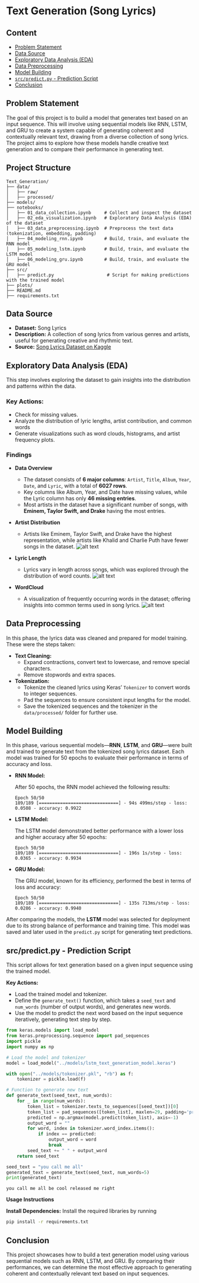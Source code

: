 # **Text Generation (Song Lyrics)**

## **Content**

- [Problem Statement](#problem-statement)
- [Data Source](#data-source)
- [Exploratory Data Analysis (EDA)](#exploratory-data-analysis-eda)
- [Data Preprocessing](#data-preprocessing)
- [Model Building](#model-building)
- [`src/predict.py` - Prediction Script](#srcpredictpy---prediction-script)
- [Conclusion](#conclusion)

## **Problem Statement**

The goal of this project is to build a model that generates text based on an input sequence. This will involve using sequential models like RNN, LSTM, and GRU to create a system capable of generating coherent and contextually relevant text, drawing from a diverse collection of song lyrics. The project aims to explore how these models handle creative text generation and to compare their performance in generating text.

## **Project Structure**

```plain
Text_Generation/
├── data/                 
│   ├── raw/              
│   ├── processed/        
├── models/               
├── notebooks/            
│   ├── 01_data_collection.ipynb     # Collect and inspect the dataset
│   ├── 02_eda_visualization.ipynb   # Exploratory Data Analysis (EDA) of the dataset
│   ├── 03_data_preprocessing.ipynb  # Preprocess the text data (tokenization, embedding, padding)
│   ├── 04_modeling_rnn.ipynb        # Build, train, and evaluate the RNN model
│   ├── 05_modeling_lstm.ipynb       # Build, train, and evaluate the LSTM model
│   ├── 06_modeling_gru.ipynb        # Build, train, and evaluate the GRU model
├── src/                             
│   ├── predict.py                    # Script for making predictions with the trained model
├── plots/                           
├── README.md                        
├── requirements.txt
```

## **Data Source**

- **Dataset:** Song Lyrics
- **Description:** A collection of song lyrics from various genres and artists, useful for generating creative and rhythmic text.
- **Source:** [Song Lyrics Dataset on Kaggle](https://www.kaggle.com/datasets/deepshah16/song-lyrics-dataset/data)

## **Exploratory Data Analysis (EDA)**

This step involves exploring the dataset to gain insights into the distribution and patterns within the data.

### **Key Actions:**
- Check for missing values.
- Analyze the distribution of lyric lengths, artist contribution, and common words
- Generate visualizations such as word clouds, histograms, and artist frequency plots.

### **Findings**
- **Data Overview**
    - The dataset consists of **6 major columns**: `Artist`, `Title`, `Album`, `Year`, `Date`, and `Lyric`, with a total of **6027 rows**.
    - Key columns like Album, Year, and Date have missing values, while the Lyric column has only **46 missing entries**.
    - Most artists in the dataset have a significant number of songs, with **Eminem, Taylor Swift, and Drake** having the most entries.

- **Artist Distribution**
    - Artists like Eminem, Taylor Swift, and Drake have the highest representation, while artists like Khalid and Charlie Puth have fewer songs in the dataset.
    ![alt text](plots/songs_per_artist.png)

- **Lyric Length**
    - Lyrics vary in length across songs, which was explored through the distribution of word counts.
    ![alt text](plots/distribution_of_lyrics_length.png)

- **WordCloud**
    - A visualization of frequently occurring words in the dataset; offering insights into common terms used in song lyrics.
    ![alt text](plots/wordcloud.png)

## **Data Preprocessing**

In this phase, the lyrics data was cleaned and prepared for model training. These were the steps taken:

- **Text Cleaning:**
    - Expand contractions, convert text to lowercase, and remove special characters.
    - Remove stopwords and extra spaces.
- **Tokenization:**
    - Tokenize the cleaned lyrics using Keras’ `Tokenizer` to convert words to integer sequences.
    - Pad the sequences to ensure consistent input lengths for the model.
    - Save the tokenized sequences and the tokenizer in the `data/processed/` folder for further use.

## **Model Building**

In this phase, various sequential models—**RNN**, **LSTM**, and **GRU**—were built and trained to generate text from the tokenized song lyrics dataset. Each model was trained for 50 epochs to evaluate their performance in terms of accuracy and loss.

- **RNN Model:**

    After 50 epochs, the RNN model achieved the following results:
    ```plain text
    Epoch 50/50
    189/189 [==============================] - 94s 499ms/step - loss: 0.0508 - accuracy: 0.9922
    ```

- **LSTM Model:**

    The LSTM model demonstrated better performance with a lower loss and higher accuracy after 50 epochs:

    ```plain text
    Epoch 50/50
    189/189 [==============================] - 196s 1s/step - loss: 0.0365 - accuracy: 0.9934
    ```

- **GRU Model:**

    The GRU model, known for its efficiency, performed the best in terms of loss and accuracy:
    ```plain text
    Epoch 50/50
    189/189 [==============================] - 135s 713ms/step - loss: 0.0286 - accuracy: 0.9940
    ```

After comparing the models, the **LSTM** model was selected for deployment due to its strong balance of performance and training time. This model was saved and later used in the `predict.py` script for generating text predictions.

## **src/predict.py - Prediction Script**
This script allows for text generation based on a given input sequence using the trained model.

**Key Actions:**

- Load the trained model and tokenizer.
- Define the `generate_text()` function, which takes a `seed_text` and `num_words` (number of output words), and generates new words.
- Use the model to predict the next word based on the input sequence iteratively, generating text step by step.

```python
from keras.models import load_model
from keras.preprocessing.sequence import pad_sequences
import pickle
import numpy as np

# Load the model and tokenizer
model = load_model("../models/lstm_text_generation_model.keras")

with open("../models/tokenizer.pkl", "rb") as f:
    tokenizer = pickle.load(f)

# Function to generate new text
def generate_text(seed_text, num_words):
    for _ in range(num_words):
        token_list = tokenizer.texts_to_sequences([seed_text])[0]
        token_list = pad_sequences([token_list], maxlen=29, padding='pre')
        predicted = np.argmax(model.predict(token_list), axis=-1)
        output_word = ""
        for word, index in tokenizer.word_index.items():
            if index == predicted:
                output_word = word
                break
        seed_text += " " + output_word
    return seed_text
```

```python
seed_text = "you call me all"
generated_text = generate_text(seed_text, num_words=5)
print(generated_text)
```
```plain text
you call me all be cool released me right
```

**Usage Instructions**

**Install Dependencies:** Install the required libraries by running
```bash
pip install -r requirements.txt
```

## **Conclusion**
This project showcases how to build a text generation model using various sequential models such as RNN, LSTM, and GRU. By comparing their performances, we can determine the most effective approach to generating coherent and contextually relevant text based on input sequences.